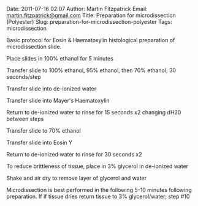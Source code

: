 Date: 2011-07-16 02:07
Author: Martin Fitzpatrick
Email: martin.fitzpatrick@gmail.com
Title: Preparation for microdissection (Polyester)
Slug: preparation-for-microdissection-polyester
Tags: microdissection

Basic protocol for Eosin & Haematoxylin histological preparation of microdissection slide.









Place slides in 100% ethanol for 5 minutes



Transfer slide to 100% ethanol, 95% ethanol, then 70% ethanol; 30 seconds/step



Transfer slide into de-ionized water



Transfer slide into Mayer's Haematoxylin



Return to de-ionized water to rinse for 15 seconds x2 changing dH20 between steps



Transfer slide to 70% ethanol



Transfer slide into Eosin Y



Return to de-ionized water to rinse for 30 seconds x2



To reduce brittleness of tissue, place in 3% glycerol in de-ionized water



Shake and air dry to remove layer of glycerol and water



Microdissection is best performed in the following 5-10 minutes following preparation. If if tissue dries return tissue to 3% glycerol/water; step #10







